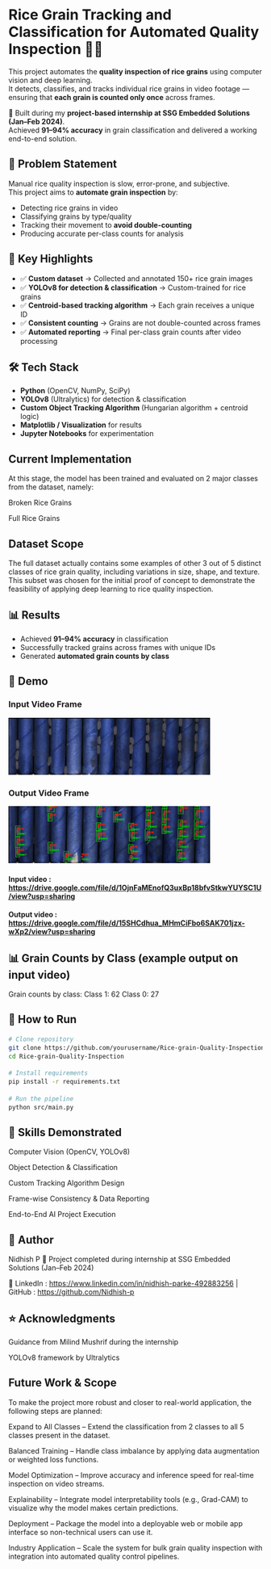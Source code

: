 # Rice Grain Tracking and Classification for Automated Quality Inspection 🌾🤖

This project automates the **quality inspection of rice grains** using computer vision and deep learning.  
It detects, classifies, and tracks individual rice grains in video footage — ensuring that **each grain is counted only once** across frames.  

🚀 Built during my **project-based internship at SSG Embedded Solutions (Jan–Feb 2024)**.  
Achieved **91–94% accuracy** in grain classification and delivered a working end-to-end solution.  


## 📌 Problem Statement
Manual rice quality inspection is slow, error-prone, and subjective.  
This project aims to **automate grain inspection** by:
- Detecting rice grains in video
- Classifying grains by type/quality
- Tracking their movement to **avoid double-counting**
- Producing accurate per-class counts for analysis


## 🔧 Key Highlights
- ✅ **Custom dataset** → Collected and annotated 150+ rice grain images  
- ✅ **YOLOv8 for detection & classification** → Custom-trained for rice grains  
- ✅ **Centroid-based tracking algorithm** → Each grain receives a unique ID  
- ✅ **Consistent counting** → Grains are not double-counted across frames  
- ✅ **Automated reporting** → Final per-class grain counts after video processing  

## 🛠️ Tech Stack
- **Python** (OpenCV, NumPy, SciPy)  
- **YOLOv8** (Ultralytics) for detection & classification  
- **Custom Object Tracking Algorithm** (Hungarian algorithm + centroid logic)  
- **Matplotlib / Visualization** for results  
- **Jupyter Notebooks** for experimentation  


## Current Implementation

At this stage, the model has been trained and evaluated on 2 major classes from the dataset, namely:

Broken Rice Grains

Full Rice Grains

## Dataset Scope

The full dataset actually contains some examples of other 3 out of 5 distinct classes of rice grain quality, including variations in size, shape, and texture.
This subset was chosen for the initial proof of concept to demonstrate the feasibility of applying deep learning to rice quality inspection.


## 📊 Results
- Achieved **91–94% accuracy** in classification  
- Successfully tracked grains across frames with unique IDs  
- Generated **automated grain counts by class**  


## 🎥 Demo

### Input Video Frame
<img src="demo/input_frame.png" width="400">

### Output Video Frame
<img src="demo/output_frame.png" width="400">

#### Input video : https://drive.google.com/file/d/1OjnFaMEnofQ3uxBp18bfvStkwYUYSC1U/view?usp=sharing
#### Output video : https://drive.google.com/file/d/15SHCdhua_MHmCiFbo6SAK701jzx-wXp2/view?usp=sharing

## 📊 Grain Counts by Class (example output on input video)
Grain counts by class:
Class 1: 62
Class 0: 27

## 🚀 How to Run
```bash
# Clone repository
git clone https://github.com/yourusername/Rice-grain-Quality-Inspection.git
cd Rice-grain-Quality-Inspection

# Install requirements
pip install -r requirements.txt

# Run the pipeline
python src/main.py
```

## 🌟 Skills Demonstrated

Computer Vision (OpenCV, YOLOv8)

Object Detection & Classification

Custom Tracking Algorithm Design

Frame-wise Consistency & Data Reporting

End-to-End AI Project Execution

## 👤 Author

Nidhish P
📌 Project completed during internship at SSG Embedded Solutions (Jan–Feb 2024)

🔗 LinkedIn : https://www.linkedin.com/in/nidhish-parke-492883256 | GitHub : https://github.com/Nidhish-p

## ⭐ Acknowledgments

Guidance from Milind Mushrif during the internship

YOLOv8 framework by Ultralytics

## Future Work & Scope

To make the project more robust and closer to real-world application, the following steps are planned:

Expand to All Classes – Extend the classification from 2 classes to all 5 classes present in the dataset.

Balanced Training – Handle class imbalance by applying data augmentation or weighted loss functions.

Model Optimization – Improve accuracy and inference speed for real-time inspection on video streams.

Explainability – Integrate model interpretability tools (e.g., Grad-CAM) to visualize why the model makes certain predictions.

Deployment – Package the model into a deployable web or mobile app interface so non-technical users can use it.

Industry Application – Scale the system for bulk grain quality inspection with integration into automated quality control pipelines.
